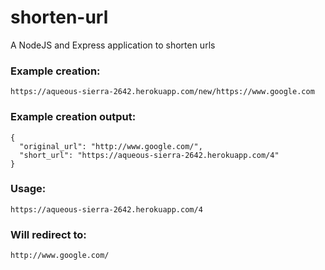 # shorten-url

A NodeJS and Express application to shorten urls

### Example creation:

    https://aqueous-sierra-2642.herokuapp.com/new/https://www.google.com

### Example creation output:

    {
      "original_url": "http://www.google.com/",
      "short_url": "https://aqueous-sierra-2642.herokuapp.com/4"
    }

### Usage:

    https://aqueous-sierra-2642.herokuapp.com/4

### Will redirect to:

    http://www.google.com/

